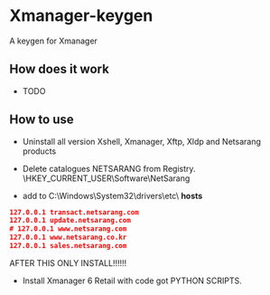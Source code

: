# Xmanager-keygen
A keygen for Xmanager

## How does it work
* TODO

## How to use

* Uninstall all version Xshell, Xmanager, Xftp, Xldp and Netsarang products

* Delete catalogues NETSARANG from Registry.
  \HKEY_CURRENT_USER\Software\NetSarang
  
* add to C:\Windows\System32\drivers\etc\ **hosts**
```json
127.0.0.1 transact.netsarang.com
127.0.0.1 update.netsarang.com
# 127.0.0.1 www.netsarang.com
127.0.0.1 www.netsarang.co.kr
127.0.0.1 sales.netsarang.com
```

  AFTER THIS ONLY INSTALL!!!!!!
* Install Xmanager 6 Retail with code got PYTHON SCRIPTS.
